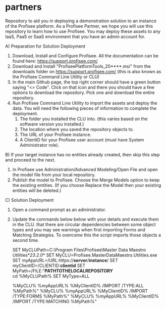 # partners
Repository to aid you in deploying a demonstration solution to an instance of the Profisee platform.  As a Profisee Partner, we hope you will use this repository to learn how to use Profisee.  You may deploy these assets to any IaaS, PaaS or SaaS environment that you have an admin account for.

A) Preparation for Solution Deployment
   1) Download, Install and Configure Profisee. All the documentation can be found here: https://support.profisee.com/
   2) Download and Install "ProfiseePlatformTools_20****.msi" from the downloads folder on https://support.profisee.com/  (this  is also known as the Profisee Command Line Utility or CLU)
   3) In the main Github page, the top right corner should have a green button saying "<> Code". Click on that icon and there you should have a few options to download the repository. Pick one and download the entire repository.
   4) Run Profisee Command Line Utility to import the assets and deploy the data. You will need the following pieces of information to complete the deployment.
      1. The folder you installed the CLU into. (this varies based on the software version you installed.)
      2. The location where you saved the repository objects to.
      3. The URL of your Profisee instance.
      4. A ClientID for your Profisee user account (must have System Administrator role).
  
B) If your target instance has no entities already created, then skip this step and proceed to the next. 
   1. In Profisee use Administration/Advanced Modeling/Open File and open the model file from your local repository.
   2. Publish the model to Profisee.  Choose the Merge Models option to keep the existing entities.  (If you choose Replace the Model then your existing entities will be deleted.)
       
C) Solution Deployment
   1. Open a command prompt as an administrator.
   2. Update the commands below below with your details and execute them in the CLU.
   that there are circular dependencies between some object types and you may see warnings when first importing Forms and Matching Strategies.  To overcome this the script imports those objects a second time.

      SET MyCLUPath=C:\Program Files\Profisee\Master Data Maestro Utilities\**23.2.0**
      SET MyCLU=Profisee.MasterDataMaestro.Utilities.exe
      SET myAppURL=/URL:https://**server**/**instance**/
      SET myClientID=/CLIENTID:**clientid**
      SET MyPath=/FILE:"**PATHTOTHELOCALREPOSITORY**\
      cd %MyCLUPath%
      SET MyType=ALL

      %MyCLU% %myAppURL% %MyClientID% /IMPORT /TYPE:ALL %MyPath%"
      %MyCLU% %myAppURL% %MyClientID% /IMPORT /TYPE:FORMS %MyPath%"
      %MyCLU% %myAppURL% %MyClientID% /IMPORT /TYPE:MATCHING %MyPath%"
